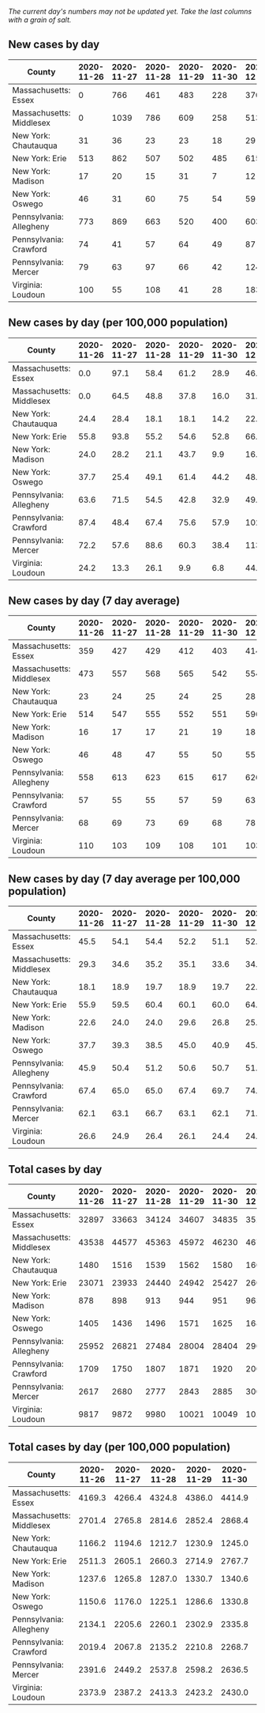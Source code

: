 _The current day's numbers may not be updated yet. Take the last columns with a grain of salt._
## New cases by day

| County | 2020-11-26 | 2020-11-27 | 2020-11-28 | 2020-11-29 | 2020-11-30 | 2020-12-01 | 2020-12-02 |
| --- | --- | --- | --- | --- | --- | --- | --- |
| Massachusetts: Essex | 0 | 766 | 461 | 483 | 228 | 370 | 901 |
| Massachusetts: Middlesex | 0 | 1039 | 786 | 609 | 258 | 513 | 928 |
| New York: Chautauqua | 31 | 36 | 23 | 23 | 18 | 29 | 22 |
| New York: Erie | 513 | 862 | 507 | 502 | 485 | 615 | 476 |
| New York: Madison | 17 | 20 | 15 | 31 | 7 | 12 | 29 |
| New York: Oswego | 46 | 31 | 60 | 75 | 54 | 59 | 58 |
| Pennsylvania: Allegheny | 773 | 869 | 663 | 520 | 400 | 603 | 508 |
| Pennsylvania: Crawford | 74 | 41 | 57 | 64 | 49 | 87 | 119 |
| Pennsylvania: Mercer | 79 | 63 | 97 | 66 | 42 | 124 | 50 |
| Virginia: Loudoun | 100 | 55 | 108 | 41 | 28 | 183 | 70 |

## New cases by day (per 100,000 population)

| County | 2020-11-26 | 2020-11-27 | 2020-11-28 | 2020-11-29 | 2020-11-30 | 2020-12-01 | 2020-12-02 |
| --- | --- | --- | --- | --- | --- | --- | --- |
| Massachusetts: Essex | 0.0 | 97.1 | 58.4 | 61.2 | 28.9 | 46.9 | 114.2 |
| Massachusetts: Middlesex | 0.0 | 64.5 | 48.8 | 37.8 | 16.0 | 31.8 | 57.6 |
| New York: Chautauqua | 24.4 | 28.4 | 18.1 | 18.1 | 14.2 | 22.9 | 17.3 |
| New York: Erie | 55.8 | 93.8 | 55.2 | 54.6 | 52.8 | 66.9 | 51.8 |
| New York: Madison | 24.0 | 28.2 | 21.1 | 43.7 | 9.9 | 16.9 | 40.9 |
| New York: Oswego | 37.7 | 25.4 | 49.1 | 61.4 | 44.2 | 48.3 | 47.5 |
| Pennsylvania: Allegheny | 63.6 | 71.5 | 54.5 | 42.8 | 32.9 | 49.6 | 41.8 |
| Pennsylvania: Crawford | 87.4 | 48.4 | 67.4 | 75.6 | 57.9 | 102.8 | 140.6 |
| Pennsylvania: Mercer | 72.2 | 57.6 | 88.6 | 60.3 | 38.4 | 113.3 | 45.7 |
| Virginia: Loudoun | 24.2 | 13.3 | 26.1 | 9.9 | 6.8 | 44.3 | 16.9 |

## New cases by day (7 day average)

| County | 2020-11-26 | 2020-11-27 | 2020-11-28 | 2020-11-29 | 2020-11-30 | 2020-12-01 | 2020-12-02 |
| --- | --- | --- | --- | --- | --- | --- | --- |
| Massachusetts: Essex | 359 | 427 | 429 | 412 | 403 | 414 | 458 |
| Massachusetts: Middlesex | 473 | 557 | 568 | 565 | 542 | 554 | 590 |
| New York: Chautauqua | 23 | 24 | 25 | 24 | 25 | 28 | 26 |
| New York: Erie | 514 | 547 | 555 | 552 | 551 | 596 | 566 |
| New York: Madison | 16 | 17 | 17 | 21 | 19 | 18 | 19 |
| New York: Oswego | 46 | 48 | 47 | 55 | 50 | 55 | 55 |
| Pennsylvania: Allegheny | 558 | 613 | 623 | 615 | 617 | 626 | 619 |
| Pennsylvania: Crawford | 57 | 55 | 55 | 57 | 59 | 63 | 70 |
| Pennsylvania: Mercer | 68 | 69 | 73 | 69 | 68 | 78 | 74 |
| Virginia: Loudoun | 110 | 103 | 109 | 108 | 101 | 103 | 84 |

## New cases by day (7 day average per 100,000 population)

| County | 2020-11-26 | 2020-11-27 | 2020-11-28 | 2020-11-29 | 2020-11-30 | 2020-12-01 | 2020-12-02 |
| --- | --- | --- | --- | --- | --- | --- | --- |
| Massachusetts: Essex | 45.5 | 54.1 | 54.4 | 52.2 | 51.1 | 52.5 | 58.0 |
| Massachusetts: Middlesex | 29.3 | 34.6 | 35.2 | 35.1 | 33.6 | 34.4 | 36.6 |
| New York: Chautauqua | 18.1 | 18.9 | 19.7 | 18.9 | 19.7 | 22.1 | 20.5 |
| New York: Erie | 55.9 | 59.5 | 60.4 | 60.1 | 60.0 | 64.9 | 61.6 |
| New York: Madison | 22.6 | 24.0 | 24.0 | 29.6 | 26.8 | 25.4 | 26.8 |
| New York: Oswego | 37.7 | 39.3 | 38.5 | 45.0 | 40.9 | 45.0 | 45.0 |
| Pennsylvania: Allegheny | 45.9 | 50.4 | 51.2 | 50.6 | 50.7 | 51.5 | 50.9 |
| Pennsylvania: Crawford | 67.4 | 65.0 | 65.0 | 67.4 | 69.7 | 74.4 | 82.7 |
| Pennsylvania: Mercer | 62.1 | 63.1 | 66.7 | 63.1 | 62.1 | 71.3 | 67.6 |
| Virginia: Loudoun | 26.6 | 24.9 | 26.4 | 26.1 | 24.4 | 24.9 | 20.3 |

## Total cases by day

| County | 2020-11-26 | 2020-11-27 | 2020-11-28 | 2020-11-29 | 2020-11-30 | 2020-12-01 | 2020-12-02 |
| --- | --- | --- | --- | --- | --- | --- | --- |
| Massachusetts: Essex | 32897 | 33663 | 34124 | 34607 | 34835 | 35205 | 36106 |
| Massachusetts: Middlesex | 43538 | 44577 | 45363 | 45972 | 46230 | 46743 | 47671 |
| New York: Chautauqua | 1480 | 1516 | 1539 | 1562 | 1580 | 1609 | 1631 |
| New York: Erie | 23071 | 23933 | 24440 | 24942 | 25427 | 26042 | 26518 |
| New York: Madison | 878 | 898 | 913 | 944 | 951 | 963 | 992 |
| New York: Oswego | 1405 | 1436 | 1496 | 1571 | 1625 | 1684 | 1742 |
| Pennsylvania: Allegheny | 25952 | 26821 | 27484 | 28004 | 28404 | 29007 | 29515 |
| Pennsylvania: Crawford | 1709 | 1750 | 1807 | 1871 | 1920 | 2007 | 2126 |
| Pennsylvania: Mercer | 2617 | 2680 | 2777 | 2843 | 2885 | 3009 | 3059 |
| Virginia: Loudoun | 9817 | 9872 | 9980 | 10021 | 10049 | 10232 | 10302 |

## Total cases by day (per 100,000 population)

| County | 2020-11-26 | 2020-11-27 | 2020-11-28 | 2020-11-29 | 2020-11-30 | 2020-12-01 | 2020-12-02 |
| --- | --- | --- | --- | --- | --- | --- | --- |
| Massachusetts: Essex | 4169.3 | 4266.4 | 4324.8 | 4386.0 | 4414.9 | 4461.8 | 4576.0 |
| Massachusetts: Middlesex | 2701.4 | 2765.8 | 2814.6 | 2852.4 | 2868.4 | 2900.2 | 2957.8 |
| New York: Chautauqua | 1166.2 | 1194.6 | 1212.7 | 1230.9 | 1245.0 | 1267.9 | 1285.2 |
| New York: Erie | 2511.3 | 2605.1 | 2660.3 | 2714.9 | 2767.7 | 2834.7 | 2886.5 |
| New York: Madison | 1237.6 | 1265.8 | 1287.0 | 1330.7 | 1340.6 | 1357.5 | 1398.3 |
| New York: Oswego | 1150.6 | 1176.0 | 1225.1 | 1286.6 | 1330.8 | 1379.1 | 1426.6 |
| Pennsylvania: Allegheny | 2134.1 | 2205.6 | 2260.1 | 2302.9 | 2335.8 | 2385.4 | 2427.1 |
| Pennsylvania: Crawford | 2019.4 | 2067.8 | 2135.2 | 2210.8 | 2268.7 | 2371.5 | 2512.1 |
| Pennsylvania: Mercer | 2391.6 | 2449.2 | 2537.8 | 2598.2 | 2636.5 | 2749.9 | 2795.5 |
| Virginia: Loudoun | 2373.9 | 2387.2 | 2413.3 | 2423.2 | 2430.0 | 2474.3 | 2491.2 |
